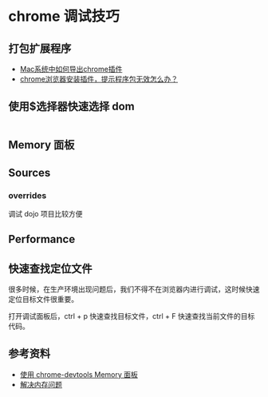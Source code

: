 # chrome 调试技巧

## 打包扩展程序

- [Mac系统中如何导出chrome插件](https://www.jianshu.com/p/3b2b0a20d597)
- [chrome浏览器安装插件，提示程序包无效怎么办？](https://jingyan.baidu.com/article/4d58d541482f289dd4e9c0d5.html)

## 使用$选择器快速选择 dom

<img :src="$withBase('/images/chrome1.png')">

## Memory 面板

## Sources

### overrides

调试 dojo 项目比较方便

## Performance

## 快速查找定位文件

很多时候，在生产环境出现问题后，我们不得不在浏览器内进行调试，这时候快速定位目标文件很重要。

打开调试面板后，ctrl + p 快速查找目标文件，ctrl + F 快速查找当前文件的目标代码。

<!-- 无论是开发环境还是生产环境，使用了 webpack 打包并且开启了 source-map -->

## 参考资料

- [使用 chrome-devtools Memory 面板](https://zhuanlan.zhihu.com/p/80792297)
- [解决内存问题](https://developers.google.com/web/tools/chrome-devtools/memory-problems?hl=zh-cn#%E4%BD%BF%E7%94%A8%E5%88%86%E9%85%8D%E6%97%B6%E9%97%B4%E7%BA%BF%E7%A1%AE%E5%AE%9A_js_%E5%A0%86%E5%86%85%E5%AD%98%E6%B3%84%E6%BC%8F)
